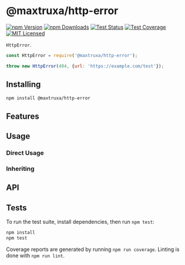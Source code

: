 # @maxtruxa/http-error

[![npm Version][npm-image]][npm-url]
[![npm Downloads][downloads-image]][downloads-url]
[![Test Status][travis-image]][travis-url]
[![Test Coverage][coveralls-image]][coveralls-url]
[![MIT Licensed][license-image]][license-url]

`HttpError`.

```js
const HttpError = require('@maxtruxa/http-error');

throw new HttpError(404, {url: 'https://example.com/test'});
```

## Installing

```bash
npm install @maxtruxa/http-error
```

## Features

## Usage

### Direct Usage

### Inheriting

## API

## Tests

To run the test suite, install dependencies, then run `npm test`:

```bash
npm install
npm test
```

Coverage reports are generated by running `npm run coverage`.
Linting is done with `npm run lint`.


[npm-image]: https://cdn.maxtruxa.com/shields.io/npm/v/@maxtruxa/http-error.svg
[npm-url]: https://npmjs.org/package/@maxtruxa/http-error
[downloads-image]: https://cdn.maxtruxa.com/shields.io/npm/dm/@maxtruxa/http-error.svg
[downloads-url]: https://npmjs.org/package/@maxtruxa/http-error
[travis-image]: https://cdn.maxtruxa.com/shields.io/travis/maxtruxa/http-error/master.svg
[travis-url]: https://travis-ci.org/maxtruxa/http-error
[coveralls-image]: https://cdn.maxtruxa.com/shields.io/coveralls/github/maxtruxa/http-error/master.svg
[coveralls-url]: https://coveralls.io/github/maxtruxa/http-error?branch=master
[license-image]: https://cdn.maxtruxa.com/shields.io/badge/license-MIT-blue.svg
[license-url]: https://raw.githubusercontent.com/maxtruxa/http-error/master/LICENSE

